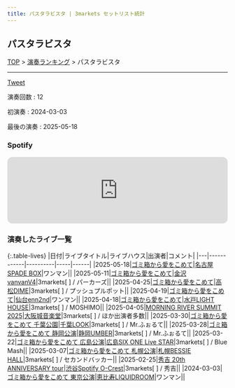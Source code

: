 ```yaml
---
title: パスタラビスタ | 3markets セットリスト統計
---
```

## パスタラビスタ


[TOP](/setlist/) > [演奏ランキング](songs.html) > パスタラビスタ

___

<a href="https://twitter.com/share?ref_src=twsrc%5Etfw" data-text="3markets[ ]セットリスト > パスタラビスタ" class="twitter-share-button" data-via="3markets" data-hashtags="3markets" data-related="3markets" data-show-count="false">Tweet</a>

演奏回数
: 12

初演奏
: 2024-03-03

最後の演奏
: 2025-05-18







### Spotify
<iframe style="border-radius:12px" src="https://open.spotify.com/embed/track/3qkxGQrWGeQpGPe8EQDxWO?utm_source=generator" width="100%" height="152" frameBorder="0" allowfullscreen="" allow="autoplay; clipboard-write; encrypted-media; fullscreen; picture-in-picture" loading="lazy"></iframe>





### 演奏したライブ一覧

{:.table-lives}
|日付|ライブタイトル|ライブハウス|出演者|コメント|
|---|------------|----------|-----|------|
|<span class="nowrap">2025-05-18</span>|[ゴミ箱から愛をこめて](live200.html)|[名古屋 SPADE BOX](livehouse107.html)|ワンマン||
|<span class="nowrap">2025-05-11</span>|[ゴミ箱から愛をこめて](live199.html)|[金沢vanvanV4](livehouse109.html)|3markets[ ] / パーカーズ||
|<span class="nowrap">2025-04-25</span>|[ゴミ箱から愛をこめて](live195.html)|[高松DIME](livehouse106.html)|3markets[ ] / プッシュプルポット||
|<span class="nowrap">2025-04-19</span>|[ゴミ箱から愛をこめて](live193.html)|[仙台enn2nd](livehouse105.html)|ワンマン||
|<span class="nowrap">2025-04-18</span>|[ゴミ箱から愛をこめて](live192.html)|[水戸LIGHT HOUSE](livehouse068.html)|3markets[ ] / MOSHIMO||
|<span class="nowrap">2025-04-05</span>|[MORNING RIVER SUMMIT 2025](live189.html)|[大阪城音楽堂](livehouse103.html)|3markets[ ] / ほか出演者多数||
|<span class="nowrap">2025-03-30</span>|[ゴミ箱から愛をこめて 千葉公園](live188.html)|[千葉LOOK](livehouse014.html)|3markets[ ] / Mr.ふぉるて||
|<span class="nowrap">2025-03-28</span>|[ゴミ箱から愛をこめて 静岡公演](live187.html)|[静岡UMBER](livehouse021.html)|3markets[ ] / Mr.ふぉるて||
|<span class="nowrap">2025-03-22</span>|[ゴミ箱から愛をこめて 広島公演](live185.html)|[広島SIX ONE Live STAR](livehouse102.html)|3markets[ ] / Blue Mash||
|<span class="nowrap">2025-03-07</span>|[ゴミ箱から愛をこめて 札幌公演](live179.html)|[札幌BESSIE HALL](livehouse099.html)|3markets[ ] / セカンドバッカー||
|<span class="nowrap">2025-02-25</span>|[秀吉 20th ANNIVERSARY tour](live175.html)|[渋谷Spotify O-Crest](livehouse008.html)|3markets[ ] / 秀吉||
|<span class="nowrap">2024-03-03</span>|[ゴミ箱から愛をこめて 東京公演](live178.html)|[恵比寿LIQUIDROOM](livehouse001.html)|ワンマン||



<script async src="https://platform.twitter.com/widgets.js" charset="utf-8"></script>